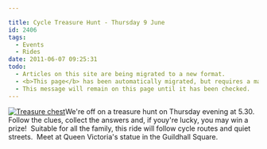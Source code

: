 ```yaml
---

title: Cycle Treasure Hunt - Thursday 9 June
id: 2406
tags:
  - Events
  - Rides
date: 2011-06-07 09:25:31
todo:
  - Articles on this site are being migrated to a new format.
  - <b>This page</b> has been automatically migrated, but requires a manual check-&amp;-tune to ensure the format and links all work as expected.
  - This message will remain on this page until it has been checked.
---
```


[![Treasure chest](http://www.pompeybug.co.uk/wp-content/uploads/2011/06/treasure-chest-285x300.jpg "Treasure chest")](http://www.pompeybug.co.uk/wp-content/uploads/2011/06/treasure-chest.jpg)We're off on a treasure hunt on Thursday evening at 5.30\. Follow the clues, collect the answers and, if youy're lucky, you may win a prize!  Suitable for all the family, this ride will follow cycle routes and quiet streets.  Meet at Queen Victoria's statue in the Guildhall Square.